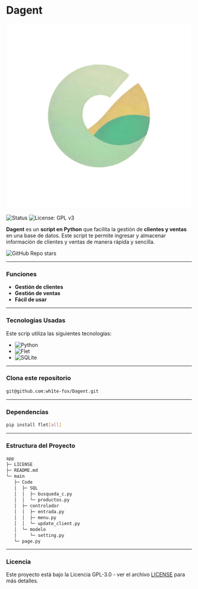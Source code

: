 # Dagent

<p align="center">
  <img 
  width="500" height="500"
  src="main/Code/other/logo.png" 
  alt="logo" />
</p>




![Status](https://img.shields.io/badge/status-in--development-yellow) ![License: GPL v3](https://img.shields.io/badge/License-GPLv3-blue.svg) 

**Dagent** es un **script en Python** que facilita la gestión de **clientes y ventas** en una base de datos. Este script te permite ingresar y almacenar información de clientes y ventas de manera rápida y sencilla.

![GitHub Repo stars](https://img.shields.io/github/stars/wh1te-fox/Projec-db?style=social)

---

###  Funciones

- **Gestión de clientes**
- **Gestión de ventas**
- **Fácil de usar**

---

### Tecnologías Usadas

Este scrip utiliza las siguientes tecnologías:

- ![Python](https://img.shields.io/badge/Python-FFD43B?style=flat&labelColor=FFD43B&color=FFD43B)
- ![Flet](https://img.shields.io/badge/Flet-FF4136?style=flat&labelColor=FF4136&color=FF4136)
- ![SQLite](https://img.shields.io/badge/SQLite-FFFFFF?style=flat&labelColor=FFFFFF&color=FFFFFF&logoColor=000000)

---

### Clona este repositorio

```bash
git@github.com:wh1te-fox/Dagent.git
````

---

### Dependencias

```bash
pip install flet[all]
```

---

### Estructura del Proyecto


```
app
├─ LICENSE
├─ README.md
└─ main
   ├─ Code
   │  ├─ SQL
   │  │  ├─ busqueda_c.py
   │  │  └─ productos.py
   │  ├─ controlador
   │  │  ├─ entrada.py
   │  │  ├─ menu.py
   │  │  └─ update_client.py
   │  └─ modelo
   │     └─ setting.py
   └─ page.py

```

---

### Licencia

Este proyecto está bajo la Licencia GPL-3.0 - ver el archivo [LICENSE](https://github.com/wh1te-fox/Projec-db?tab=GPL-3.0-1-ov-file) para más detalles.